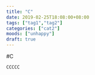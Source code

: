 ```yaml
---
title: "C"
date: 2019-02-25T18:08:00+08:00
tags: ["tag1","tag2"]
categories: ["cat2"]
moods: ["unhappy"]
draft: true
---
```


#C
```
CCCCC
```